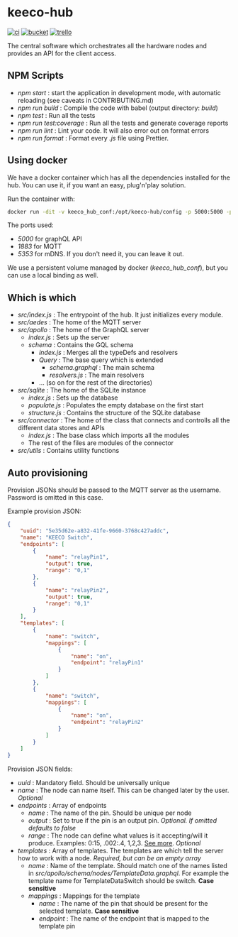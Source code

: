 # keeco-hub



[![ci](https://ci.systemtest.tk/badge/3)](https://ci.systemtest.tk/repo/3)
[![bucket](https://img.shields.io/badge/-Build%20Bucket-yellow.svg)](http://s.go.ro/s2qh8vv7)
[![trello](https://img.shields.io/badge/-Trello-brightgreen.svg)](https://trello.com/b/pJbFnbiH/keeco)

The central software which orchestrates all the hardware nodes and provides an API for the client access.



## NPM Scripts

- _npm start_ : start the application in development mode, with automatic reloading (see caveats in CONTRIBUTING.md)
- _npm run build_ : Compile the code with babel (output directory: _build_)
- _npm test_ : Run all the tests
- _npm run test:coverage_ : Run all the tests and generate coverage reports
- _npm run lint_ : Lint your code. It will also error out on format errors
- _npm run format_ : Format every _.js_ file using Prettier.



## Using docker

We have a docker container which has all the dependencies installed for the hub. You can use it, if you want an easy, plug'n'play solution.

Run the container with:
```bash
docker run -dit -v keeco_hub_conf:/opt/keeco-hub/config -p 5000:5000 -p 1883:1883 -p 5353:5353 keeco/keeco-hub
```

The ports used:
- _5000_ for graphQL API
- _1883_ for MQTT
- _5353_ for mDNS. If you don't need it, you can leave it out.

We use a persistent volume managed by docker (_keeco_hub_conf_), but you can use a local binding as well.



## Which is which

- _src/index.js_ : The entrypoint of the hub. It just initializes every module.
- _src/aedes_ : The home of the MQTT server
- _src/apollo_ : The home of the GraphQL server
	- _index.js_ : Sets up the server
	- _schema_ : Contains the GQL schema
		- _index.js_ : Merges all the typeDefs and resolvers
		- _Query_ : The base query which is extended
			- _schema.graphql_ : The main schema
			- _resolvers.js_ : The main resolvers
		- ... (so on for the rest of the directories)
- _src/sqlite_ : The home of the SQLite instance
	- _index.js_ : Sets up the database
	- _populate.js_ : Populates the empty database on the first start
	- _structure.js_ : Contains the structure of the SQLite database
- _src/connector_ : The home of the class that connects and controlls all the different data stores and APIs
	- _index.js_ : The base class which imports all the modules
	- The rest of the files are modules of the connector
- _src/utils_ : Contains utility functions



## Auto provisioning

Provision JSONs should be passed to the MQTT server as the username. Password is omitted in this case.

Example provision JSON:
```json
{
	"uuid": "5e35d62e-a832-41fe-9660-3768c427addc",
	"name": "KEECO Switch",
	"endpoints": [
		{
			"name": "relayPin1",
			"output": true,
			"range": "0,1"
		},
		{
			"name": "relayPin2",
			"output": true,
			"range": "0,1"
		}
	],
	"templates": [
		{
			"name": "switch",
			"mappings": [
				{
					"name": "on",
					"endpoint": "relayPin1"
				}
			]
		},
		{
			"name": "switch",
			"mappings": [
				{
					"name": "on",
					"endpoint": "relayPin2"
				}
			]
		}
	]
}
```

Provision JSON fields:
- _uuid_ : Mandatory field. Should be universally unique
- _name_ : The node can name itself. This can be changed later by the user. _Optional_
- _endpoints_ : Array of endpoints
	- _name_ : The name of the pin. Should be unique per node
	- _output_ : Set to true if the pin is an output pin. _Optional. If omitted defaults to false_
	- _range_ : The node can define what values is it accepting/will it produce. Examples: 0:15, .002:.4, 1,2,3. [See more](https://www.npmjs.com/package/number-ranger). _Optional_
- _templates_ : Array of templates. The templates are which tell the server how to work with a node. _Required, but can be an empty array_
	- _name_ : Name of the template. Should match one of the names listed in _src/apollo/schema/nodes/TemplateData.graphql_. For example the template name for TemplateDataSwitch should be switch. __Case sensitive__
	- _mappings_ : Mappings for the template
		- _name_ : The name of the pin that should be present for the selected template. __Case sensitive__
		- _endpoint_ : The name of the endpoint that is mapped to the template pin
